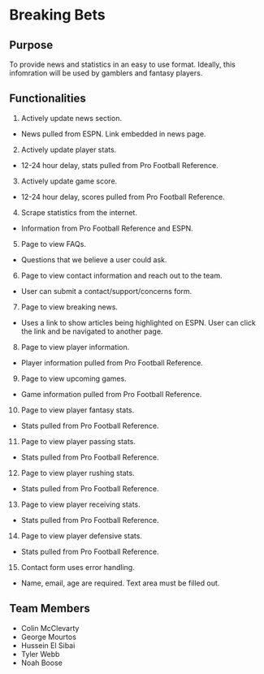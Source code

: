 # Breaking Bets
## Purpose
To provide news and statistics in an easy to use format. Ideally, this infomration will be used by gamblers and fantasy players.
## Functionalities
1. Actively update news section.
-  News pulled from ESPN. Link embedded in news page.
2. Actively update player stats.
-  12-24 hour delay, stats pulled from Pro Football Reference.
3. Actively update game score.
-  12-24 hour delay, scores pulled from Pro Football Reference.
4. Scrape statistics from the internet.
- Information from Pro Football Reference and ESPN.
5. Page to view FAQs.
- Questions that we believe a user could ask.
6. Page to view contact information and reach out to the team.
- User can submit a contact/support/concerns form.
7. Page to view breaking news.
- Uses a link to show articles being highlighted on ESPN. User can click the link and be navigated to another page.
8. Page to view player information.
- Player information pulled from Pro Football Reference.
9. Page to view upcoming games.
- Game information pulled from Pro Football Reference.
10. Page to view player fantasy stats.
- Stats pulled from Pro Football Reference.
11. Page to view player passing stats.
- Stats pulled from Pro Football Reference.
12. Page to view player rushing stats.
- Stats pulled from Pro Football Reference.
13. Page to view player receiving stats.
- Stats pulled from Pro Football Reference.
14. Page to view player defensive stats.
- Stats pulled from Pro Football Reference.
15. Contact form uses error handling.
- Name, email, age are required. Text area must be filled out.
## Team Members
* Colin McClevarty
* George Mourtos
* Hussein El Sibai
* Tyler Webb
* Noah Boose
